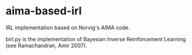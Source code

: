 aima-based-irl
==============

IRL implementation based on Norvig's AIMA code.

birl.py is the implementation of Bayesian Inverse Reinforcement Learning (see Ramachandran, Amir 2007).
